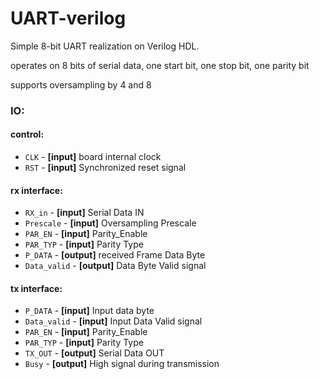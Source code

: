 # UART-verilog
 Simple 8-bit UART realization on Verilog HDL.

operates on 8 bits of serial data, one start bit, one stop bit, one parity bit

supports oversampling by 4 and 8

### IO:

#### control:
* `CLK` - **[input]** board internal clock
* `RST` - **[input]** Synchronized reset signal

#### rx interface:
* `RX_in` - **[input]** Serial Data IN
* `Prescale` - **[input]** Oversampling Prescale
* `PAR_EN` - **[input]** Parity_Enable
* `PAR_TYP` - **[input]** Parity Type
* `P_DATA` - **[output]** received Frame Data Byte
* `Data_valid` - **[output]** Data Byte Valid signal

#### tx interface:
* `P_DATA` - **[input]** Input data byte
* `Data_valid` - **[input]** Input Data Valid signal
* `PAR_EN` - **[input]** Parity_Enable
* `PAR_TYP` - **[input]** Parity Type
* `TX_OUT` - **[output]** Serial Data OUT
* `Busy` - **[output]** High signal during transmission